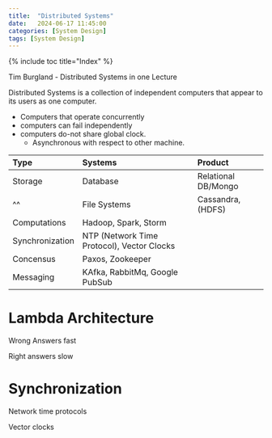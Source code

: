 ```yaml
---
title:  "Distributed Systems"
date:   2024-06-17 11:45:00
categories: [System Design]
tags: [System Design]
---
```


{% include toc title="Index" %}

Tim Burgland - Distributed Systems in one Lecture

Distributed Systems is a collection of independent computers that appear to its
users as one computer.

- Computers that operate concurrently
- computers can fail independently
- computers do-not share global clock.
    - Asynchronous with respect to other machine.

| Type            | Systems                                    | Product             |
|:----------------|:-------------------------------------------|:--------------------|
| Storage         | Database                                   | Relational DB/Mongo |
| ^^              | File Systems                               | Cassandra, (HDFS)   |
| Computations    | Hadoop, Spark, Storm                       |                     |
| Synchronization | NTP (Network Time Protocol), Vector Clocks |                     |
| Concensus       | Paxos, Zookeeper                           |                     |
| Messaging       | KAfka, RabbitMq, Google PubSub             |                     |

# Lambda Architecture

Wrong Answers fast

Right answers slow

# Synchronization

Network time protocols

Vector clocks

